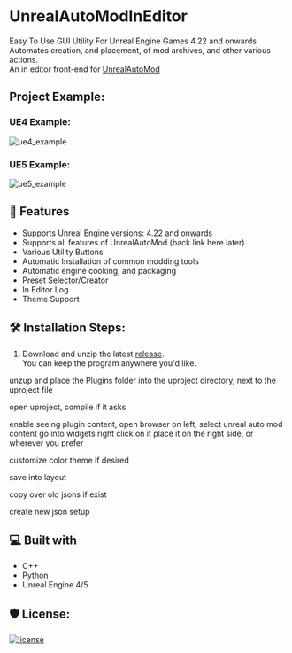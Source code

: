 <h1 id="title" align="left">UnrealAutoModInEditor</h1>

Easy To Use GUI Utility For Unreal Engine Games 4.22 and onwards <br>
Automates creation, and placement, of mod archives, and other various actions. <br>
An in editor front-end for [UnrealAutoMod](https://github.com/Mythical-Github/UnrealAutoMod)

<h2>Project Example:</h2>

<h3>UE4 Example:</h3>

![ue4_example](https://github.com/user-attachments/assets/a2b38083-235f-43cd-a89d-e5acbab218fb)

<h3>UE5 Example:</h3>

![ue5_example](https://github.com/user-attachments/assets/e0d75b7a-148d-40ee-afce-f0e45fc61a2e)

<h2>💪 Features</h2>

* Supports Unreal Engine versions: 4.22 and onwards
* Supports all features of UnrealAutoMod (back link here later)
* Various Utility Buttons
* Automatic Installation of common modding tools
* Automatic engine cooking, and packaging
* Preset Selector/Creator
* In Editor Log
* Theme Support

<h2>🛠️ Installation Steps:</h2>

1. Download and unzip the latest [release](https://github.com/Mythical-Github/UnrealAutoMod/releases/latest).\
You can keep the program anywhere you'd like.

unzup and place the Plugins folder into the uproject directory, next to the uproject file

open uproject, compile if it asks

enable seeing plugin content, open browser on left, select unreal auto mod content go into widgets right click on it place it on the right side, or wherever you prefer

customize color theme if desired

save into layout

copy over old jsons if exist

create new json setup 

<h2>💻 Built with</h2>

* C++
* Python
* Unreal Engine 4/5


<h2>🛡️ License:</h2>

[![license](https://www.gnu.org/graphics/gplv3-with-text-136x68.png)](LICENSE)
